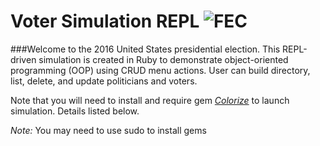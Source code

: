 # Voter Simulation REPL ![FEC](https://pbs.twimg.com/profile_images/3476874548/1d37e24881fec7aa56dd3c69451a13b4_normal.png)

###Welcome to the 2016 United States presidential election.
This REPL-driven simulation is created in Ruby to demonstrate object-oriented programming (OOP) using CRUD menu actions. User can build directory, list, delete, and update politicians and voters.

Note that you will need to install and require gem [*Colorize*](https://rubygems.org/gems/colorize) to launch simulation.  Details listed below.

*Note:* You may need to use sudo to install gems
